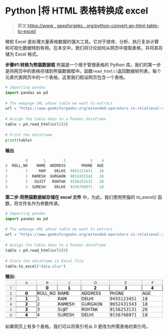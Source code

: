 # Python |将 HTML 表格转换成 excel

> 原文:[https://www . geesforgeks . org/python-convert-an-html-table-to-excel/](https://www.geeksforgeeks.org/python-convert-an-html-table-into-excel/)

微软 Excel 是处理大量表格数据的强大工具。它对于排序、分析、执行复杂计算和可视化数据特别有用。在本文中，我们将讨论如何从网页中提取表格，并将其存储为 Excel 格式。

**步骤#1:转换为熊猫数据框**
熊猫是一个用于管理表格的 Python 库。我们的第一步是将网页中的表格存储到熊猫数据框中。函数`read_html()`返回数据帧列表，每个元素代表网页中的一个表格。这里我们假设网页包含一个表格。

```py
# Importing pandas
import pandas as pd

# The webpage URL whose table we want to extract
url = "https://www.geeksforgeeks.org/extended-operators-in-relational-algebra/"

# Assign the table data to a Pandas dataframe
table = pd.read_html(url)[0]

# Print the dataframe
print(table)
```

**输出**

```py
         0       1        2           3    4
0  ROLL_NO    NAME  ADDRESS       PHONE  AGE
1        1     RAM    DELHI  9455123451   18
2        2  RAMESH  GURGAON  9652431543   18
3        3   SUJIT   ROHTAK  9156253131   20
4        4  SURESH    DELHI  9156768971   18

```

**第二步:将熊猫数据帧存储在 excel 文件**
中，为此，我们使用熊猫的 *to_excel()* 函数，将文件名作为参数传递。

```py
# Importing pandas
import pandas as pd

# The webpage URL whose table we want to extract
url = "https://www.geeksforgeeks.org/extended-operators-in-relational-algebra/"

# Assign the table data to a Pandas dataframe
table = pd.read_html(url)[0]

# Store the dataframe in Excel file
table.to_excel("data.xlsx")
```

**输出:**
![excel_sheet](img/0b3a1de698dafde3bdb620d3d558916b.png)

如果网页上有多个表格，我们可以将索引号从 0 更改为所需表格的索引号。